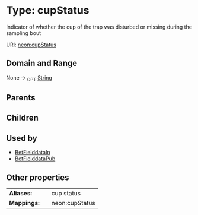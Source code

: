 
# Type: cupStatus


Indicator of whether the cup of the trap was disturbed or missing during the sampling bout

URI: [neon:cupStatus](https://data.neonscience.org/cupStatus)


## Domain and Range

None ->  <sub>OPT</sub> [String](types/String.md)

## Parents


## Children


## Used by

 * [BetFielddataIn](BetFielddataIn.md)
 * [BetFielddataPub](BetFielddataPub.md)

## Other properties

|  |  |  |
| --- | --- | --- |
| **Aliases:** | | cup status |
| **Mappings:** | | neon:cupStatus |

